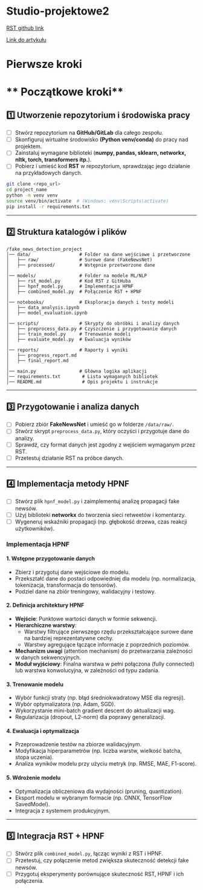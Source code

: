 # Studio-projektowe2
[RST github link](https://github.com/jiyfeng/DPLP)


[Link do artykułu](https://arxiv.org/abs/1903.09196)


# Pierwsze kroki

# ** Początkowe kroki**  

## **1️⃣ Utworzenie repozytorium i środowiska pracy**  
- [ ] Stwórz repozytorium na **GitHub/GitLab** dla całego zespołu.  
- [ ] Skonfiguruj wirtualne środowisko **(Python venv/conda)** do pracy nad projektem.  
- [ ] Zainstaluj wymagane biblioteki (**numpy, pandas, sklearn, networkx, nltk, torch, transformers itp.**).  
- [ ]  Pobierz i umieść kod **RST** w repozytorium, sprawdzając jego działanie na przykładowych danych.  

```bash
git clone <repo_url>
cd project_name
python -m venv venv
source venv/bin/activate  # (Windows: venv\Scripts\activate)
pip install -r requirements.txt
```

---

## **2️⃣ Struktura katalogów i plików**  

```
/fake_news_detection_project
│── data/                  # Folder na dane wejściowe i przetworzone
│   ├── raw/               # Surowe dane (FakeNewsNet)
│   ├── processed/         # Wstępnie przetworzone dane
│
│── models/                # Folder na modele ML/NLP
│   ├── rst_model.py       # Kod RST z GitHuba
│   ├── hpnf_model.py      # Implementacja HPNF
│   ├── combined_model.py  # Połączenie RST + HPNF
│
│── notebooks/             # Eksploracja danych i testy modeli
│   ├── data_analysis.ipynb
│   ├── model_evaluation.ipynb
│
│── scripts/               # Skrypty do obróbki i analizy danych
│   ├── preprocess_data.py # Czyszczenie i przygotowanie danych
│   ├── train_model.py     # Trenowanie modeli
│   ├── evaluate_model.py  # Ewaluacja wyników
│
│── reports/               # Raporty i wyniki
│   ├── progress_report.md
│   ├── final_report.md
│
│── main.py                # Główna logika aplikacji
│── requirements.txt        # Lista wymaganych bibliotek
│── README.md               # Opis projektu i instrukcje
```

---

## **3️⃣ Przygotowanie i analiza danych**  
- [ ] Pobierz zbiór **FakeNewsNet** i umieść go w folderze `/data/raw/`.  
- [ ] Stwórz skrypt `preprocess_data.py`, który oczyści i przygotuje dane do analizy.  
- [ ] Sprawdź, czy format danych jest zgodny z wejściem wymaganym przez RST.
- [ ] Przetestuj działanie RST na próbce danych.  

---

## **4️⃣ Implementacja metody HPNF**  
- [ ] Stwórz plik `hpnf_model.py` i zaimplementuj analizę propagacji fake newsów.  
- [ ] Użyj biblioteki **networkx** do tworzenia sieci retweetów i komentarzy.
- [ ] Wygeneruj wskaźniki propagacji (np. głębokość drzewa, czas reakcji użytkowników).

### Implementacja HPNF

#### **1. Wstępne przygotowanie danych**
   - Zbierz i przygotuj dane wejściowe do modelu.
   - Przekształć dane do postaci odpowiedniej dla modelu (np. normalizacja, tokenizacja, transformacja do tensorów).
   - Podziel dane na zbiór treningowy, walidacyjny i testowy.

#### **2. Definicja architektury HPNF**
   - **Wejście**: Punktowe wartości danych w formie sekwencji.
   - **Hierarchiczne warstwy**:
     - Warstwy filtrujące pierwszego rzędu przekształcające surowe dane na bardziej reprezentatywne cechy.
     - Warstwy agregujące łączące informacje z poprzednich poziomów.
   - **Mechanizm uwagi** (attention mechanism) do przetwarzania zależności w danych sekwencyjnych.
   - **Moduł wyjściowy**: Finalna warstwa w pełni połączona (fully connected) lub warstwa konwolucyjna, w zależności od typu zadania.

#### **3. Trenowanie modelu**
   - Wybór funkcji straty (np. błąd średniokwadratowy MSE dla regresji).
   - Wybór optymalizatora (np. Adam, SGD).
   - Wykorzystanie mini-batch gradient descent do aktualizacji wag.
   - Regularizacja (dropout, L2-norm) dla poprawy generalizacji.

#### **4. Ewaluacja i optymalizacja**
   - Przeprowadzenie testów na zbiorze walidacyjnym.
   - Modyfikacja hiperparametrów (np. liczba warstw, wielkość batcha, stopa uczenia).
   - Analiza wyników modelu przy użyciu metryk (np. RMSE, MAE, F1-score).

#### **5. Wdrożenie modelu**
   - Optymalizacja obliczeniowa dla wydajności (pruning, quantization).
   - Eksport modelu w wybranym formacie (np. ONNX, TensorFlow SavedModel).
   - Integracja z systemem produkcyjnym.
---

## **5️⃣ Integracja RST + HPNF**  
- [ ] Stwórz plik `combined_model.py`, łącząc wyniki z RST i HPNF.
- [ ] Przetestuj, czy połączenie metod zwiększa skuteczność detekcji fake newsów.
- [ ] Przygotuj eksperymenty porównujące skuteczność RST, HPNF i ich połączenia.  
